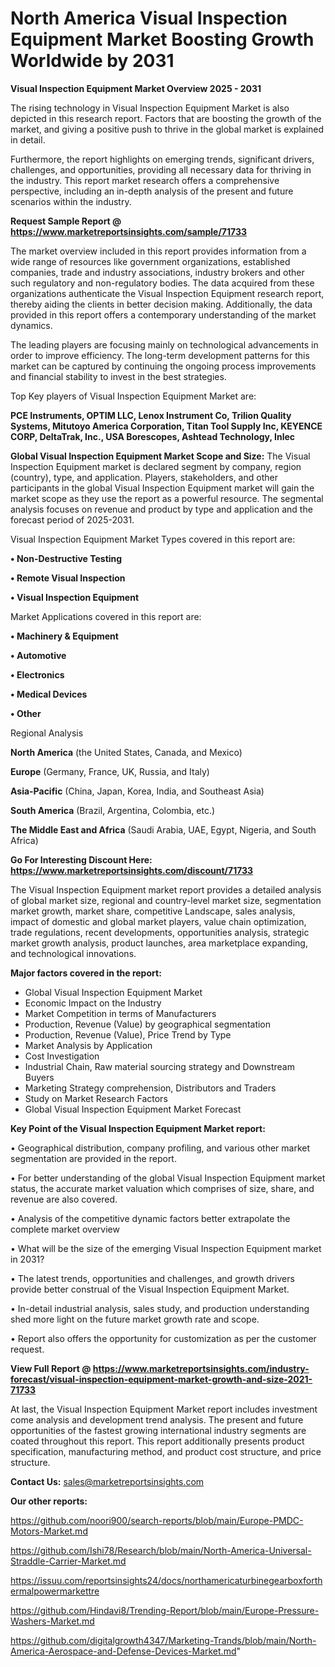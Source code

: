 # North America Visual Inspection Equipment Market Boosting Growth Worldwide by 2031

<Strong> Visual Inspection Equipment Market Overview 2025 - 2031</strong>

The rising technology in Visual Inspection Equipment Market is also depicted in this research report. Factors that are boosting the growth of the market, and giving a positive push to thrive in the global market is explained in detail.

Furthermore, the report highlights on emerging trends, significant drivers, challenges, and opportunities, providing all necessary data for thriving in the industry. This report market research offers a comprehensive perspective, including an in-depth analysis of the present and future scenarios within the industry.

<strong>Request Sample Report @ <a href=https://www.marketreportsinsights.com/sample/71733>https://www.marketreportsinsights.com/sample/71733</a></strong>

The market overview included in this report provides information from a wide range of resources like government organizations, established companies, trade and industry associations, industry brokers and other such regulatory and non-regulatory bodies. The data acquired from these organizations authenticate the Visual Inspection Equipment research report, thereby aiding the clients in better decision making. Additionally, the data provided in this report offers a contemporary understanding of the market dynamics.

The leading players are focusing mainly on technological advancements in order to improve efficiency. The long-term development patterns for this market can be captured by continuing the ongoing process improvements and financial stability to invest in the best strategies.

Top Key players of Visual Inspection Equipment Market are:

<strong>PCE Instruments, OPTIM LLC, Lenox Instrument Co, Trilion Quality Systems, Mitutoyo America Corporation, Titan Tool Supply Inc, KEYENCE CORP, DeltaTrak, Inc., USA Borescopes, Ashtead Technology, Inlec</strong>

<strong><b>Global Visual Inspection Equipment Market Scope and Size:</b></strong>
The Visual Inspection Equipment market is declared segment by company, region (country), type, and application. Players, stakeholders, and other participants in the global Visual Inspection Equipment market will gain the market scope as they use the report as a powerful resource. The segmental analysis focuses on revenue and product by type and application and the forecast period of 2025-2031.

Visual Inspection Equipment Market Types covered in this report are:

<strong>• Non-Destructive Testing

• Remote Visual Inspection

• Visual Inspection Equipment</strong>

Market Applications covered in this report are:

<strong>• Machinery & Equipment

• Automotive

• Electronics

• Medical Devices

• Other</strong> 

Regional Analysis

<strong>North America</strong> (the United States, Canada, and Mexico)

<strong>Europe</strong> (Germany, France, UK, Russia, and Italy)

<strong>Asia-Pacific</strong> (China, Japan, Korea, India, and Southeast Asia)

<strong>South America</strong> (Brazil, Argentina, Colombia, etc.)

<strong>The Middle East and Africa</strong> (Saudi Arabia, UAE, Egypt, Nigeria, and South Africa)

<strong>Go For Interesting Discount Here: <a href=https://www.marketreportsinsights.com/discount/71733>https://www.marketreportsinsights.com/discount/71733</a></strong>

The Visual Inspection Equipment market report provides a detailed analysis of global market size, regional and country-level market size, segmentation market growth, market share, competitive Landscape, sales analysis, impact of domestic and global market players, value chain optimization, trade regulations, recent developments, opportunities analysis, strategic market growth analysis, product launches, area marketplace expanding, and technological innovations.

<strong><b>Major factors covered in the report:</b></strong>
<ul>
  <li>Global Visual Inspection Equipment Market </li>
  <li>Economic Impact on the Industry</li>
  <li>Market Competition in terms of Manufacturers</li>
  <li>Production, Revenue (Value) by geographical segmentation</li>
  <li>Production, Revenue (Value), Price Trend by Type</li>
  <li>Market Analysis by Application</li>
  <li>Cost Investigation</li>
  <li>Industrial Chain, Raw material sourcing strategy and Downstream Buyers</li>
  <li>Marketing Strategy comprehension, Distributors and Traders</li>
  <li>Study on Market Research Factors</li>
  <li>Global Visual Inspection Equipment Market Forecast</li>
</ul>

<strong><b>Key Point of the Visual Inspection Equipment Market report:</b></strong>

• Geographical distribution, company profiling, and various other market segmentation are provided in the report.

• For better understanding of the global Visual Inspection Equipment market status, the accurate market valuation which comprises of size, share, and revenue are also covered.

• Analysis of the competitive dynamic factors better extrapolate the complete market overview

• What will be the size of the emerging Visual Inspection Equipment market in 2031?

• The latest trends, opportunities and challenges, and growth drivers provide better construal of the Visual Inspection Equipment Market.

• In-detail industrial analysis, sales study, and production understanding shed more light on the future market growth rate and scope.

• Report also offers the opportunity for customization as per the customer request.

<strong><b>View Full Report @ <a href=https://www.marketreportsinsights.com/industry-forecast/visual-inspection-equipment-market-growth-and-size-2021-71733>https://www.marketreportsinsights.com/industry-forecast/visual-inspection-equipment-market-growth-and-size-2021-71733</a></b></strong>


At last, the Visual Inspection Equipment Market report includes investment come analysis and development trend analysis. The present and future opportunities of the fastest growing international industry segments are coated throughout this report. This report additionally presents product specification, manufacturing method, and product cost structure, and price structure.

<strong>Contact Us:</strong>
sales@marketreportsinsights.com

<strong>Our other reports:</strong>

<a href=https://github.com/noori900/search-reports/blob/main/Europe-PMDC-Motors-Market.md>https://github.com/noori900/search-reports/blob/main/Europe-PMDC-Motors-Market.md</a>

<a href=https://github.com/Ishi78/Research/blob/main/North-America-Universal-Straddle-Carrier-Market.md>https://github.com/Ishi78/Research/blob/main/North-America-Universal-Straddle-Carrier-Market.md</a>

<a href=https://issuu.com/reportsinsights24/docs/northamericaturbinegearboxforthermalpowermarkettre>https://issuu.com/reportsinsights24/docs/northamericaturbinegearboxforthermalpowermarkettre</a>

<a href=https://github.com/Hindavi8/Trending-Report/blob/main/Europe-Pressure-Washers-Market.md>https://github.com/Hindavi8/Trending-Report/blob/main/Europe-Pressure-Washers-Market.md</a>

<a href=https://github.com/digitalgrowth4347/Marketing-Trands/blob/main/North-America-Aerospace-and-Defense-Devices-Market.md>https://github.com/digitalgrowth4347/Marketing-Trands/blob/main/North-America-Aerospace-and-Defense-Devices-Market.md</a>"
